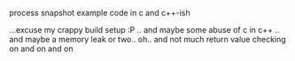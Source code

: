 
process snapshot example code in c and c++-ish

...excuse my crappy build setup :P .. and maybe some abuse of c in c++ .. and
maybe a memory leak or two.. oh.. and not much return value checking on and on
and on
